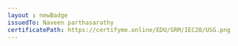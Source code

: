 ```yaml
--- 
layout : newBadge 
issuedTo: Naveen parthasarathy
certificatePath: https://certifyme.online/EDU/SRM/IEC20/USG.png 
--- 
```

